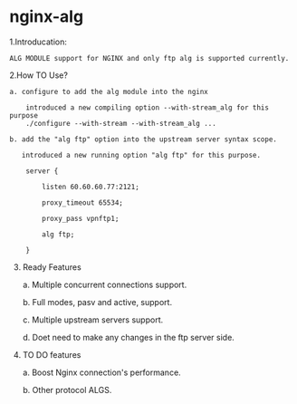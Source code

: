 # nginx-alg

1.Introducation:

    ALG MODULE support for NGINX and only ftp alg is supported currently.

2.How TO Use?

    a. configure to add the alg module into the nginx 
    
        introduced a new compiling option --with-stream_alg for this purpose
        ./configure --with-stream --with-stream_alg ...

    b. add the "alg ftp" option into the upstream server syntax scope.
       
       introduced a new running option "alg ftp" for this purpose.
        
        server {

            listen 60.60.60.77:2121;
 
            proxy_timeout 65534;
 
            proxy_pass vpnftp1;
 
            alg ftp;
 
        }
3. Ready Features

   a. Multiple concurrent connections support.
   
   b. Full modes, pasv and active, support.
   
   c. Multiple upstream servers support.
   
   d. Doet need to make any changes in the ftp server side.
   
   
4. TO DO features

   a. Boost Nginx connection's performance.
   
   b. Other protocol ALGS.
 
